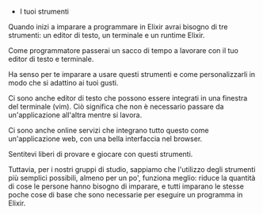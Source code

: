 - I tuoi strumenti

Quando inizi a imparare a programmare in Elixir avrai bisogno di tre strumenti: un editor di testo, un terminale e un runtime Elixir.

Come programmatore passerai un sacco di tempo a lavorare con il tuo editor di testo e terminale.

Ha senso per te imparare a usare questi strumenti e come personalizzarli in modo che si adattino ai tuoi gusti.

Ci sono anche editor di testo che possono essere integrati in una finestra del terminale (vim).
Ciò significa che non è necessario passare da un'applicazione all'altra mentre si lavora. 

Ci sono anche online servizi che integrano tutto questo come un'applicazione web, con una bella interfaccia nel browser.

Sentitevi liberi di provare e giocare con questi strumenti. 

Tuttavia, per i nostri gruppi di studio, sappiamo che l'utilizzo degli strumenti più semplici possibili, almeno per un po', 
funziona meglio: riduce la quantità di cose le persone hanno bisogno di imparare, 
e tutti imparano le stesse poche cose di base che sono necessarie per eseguire un programma in Elixir.

